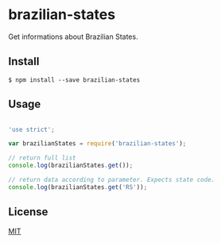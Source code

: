 # brazilian-states

Get informations about Brazilian States.

## Install

    $ npm install --save brazilian-states

## Usage

```javascript

'use strict';

var brazilianStates = require('brazilian-states');

// return full list
console.log(brazilianStates.get());

// return data according to parameter. Expects state code.
console.log(brazilianStates.get('RS'));

```

## License

[MIT](LICENSE)
